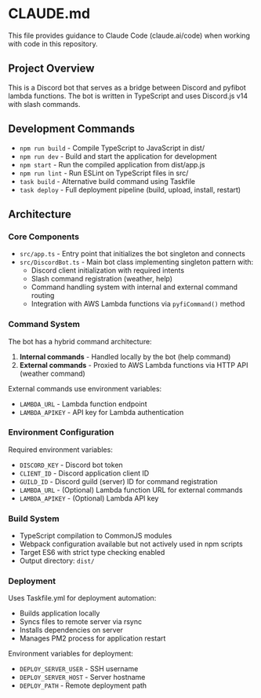 # CLAUDE.md

This file provides guidance to Claude Code (claude.ai/code) when working with code in this repository.

## Project Overview

This is a Discord bot that serves as a bridge between Discord and pyfibot lambda functions. The bot is written in TypeScript and uses Discord.js v14 with slash commands.

## Development Commands

- `npm run build` - Compile TypeScript to JavaScript in dist/
- `npm run dev` - Build and start the application for development
- `npm start` - Run the compiled application from dist/app.js
- `npm run lint` - Run ESLint on TypeScript files in src/
- `task build` - Alternative build command using Taskfile
- `task deploy` - Full deployment pipeline (build, upload, install, restart)

## Architecture

### Core Components

- `src/app.ts` - Entry point that initializes the bot singleton and connects
- `src/DiscordBot.ts` - Main bot class implementing singleton pattern with:
  - Discord client initialization with required intents
  - Slash command registration (weather, help)
  - Command handling system with internal and external command routing
  - Integration with AWS Lambda functions via `pyfiCommand()` method

### Command System

The bot has a hybrid command architecture:
1. **Internal commands** - Handled locally by the bot (help command)
2. **External commands** - Proxied to AWS Lambda functions via HTTP API (weather command)

External commands use environment variables:
- `LAMBDA_URL` - Lambda function endpoint
- `LAMBDA_APIKEY` - API key for Lambda authentication

### Environment Configuration

Required environment variables:
- `DISCORD_KEY` - Discord bot token
- `CLIENT_ID` - Discord application client ID  
- `GUILD_ID` - Discord guild (server) ID for command registration
- `LAMBDA_URL` - (Optional) Lambda function URL for external commands
- `LAMBDA_APIKEY` - (Optional) Lambda API key

### Build System

- TypeScript compilation to CommonJS modules
- Webpack configuration available but not actively used in npm scripts
- Target ES6 with strict type checking enabled
- Output directory: `dist/`

### Deployment

Uses Taskfile.yml for deployment automation:
- Builds application locally
- Syncs files to remote server via rsync
- Installs dependencies on server
- Manages PM2 process for application restart

Environment variables for deployment:
- `DEPLOY_SERVER_USER` - SSH username
- `DEPLOY_SERVER_HOST` - Server hostname
- `DEPLOY_PATH` - Remote deployment path